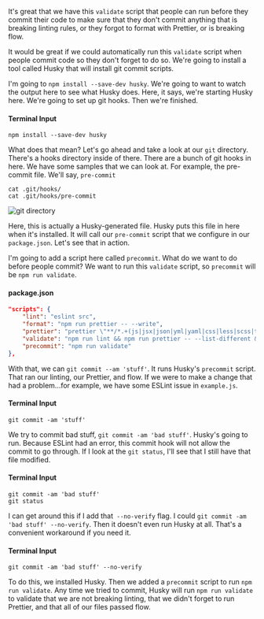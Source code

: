 It's great that we have this `validate` script that people can run before they commit their code to make sure that they don't commit anything that is breaking linting rules, or they forgot to format with Prettier, or is breaking flow.

It would be great if we could automatically run this `validate` script when people commit code so they don't forget to do so. We're going to install a tool called Husky that will install git commit scripts.

I'm going to `npm install --save-dev husky`. We're going to want to watch the output here to see what Husky does. Here, it says, we're starting Husky here. We're going to set up git hooks. Then we're finished.

#### Terminal Input
```
npm install --save-dev husky
```

What does that mean? Let's go ahead and take a look at our `git` directory. There's a hooks directory inside of there. There are a bunch of git hooks in here. We have some samples that we can look at. For example, the pre-commit file. We'll say, `pre-commit`

```
cat .git/hooks/
cat .git/hooks/pre-commit
```

![git directory](http://res.cloudinary.com/dg3gyk0gu/image/upload/v1543908127/transcript-images/egghead-run-the-validate-script-in-a-pre-commit-git-hook-with-husky.png)

Here, this is actually a Husky-generated file. Husky puts this file in here when it's installed. It will call our `pre-commit` script that we configure in our `package.json`. Let's see that in action.

I'm going to add a script here called `precommit`. What do we want to do before people commit? We want to run this `validate` script, so `precommit` will be `npm run validate`.

#### package.json
```json
"scripts": {
    "lint": "eslint src",
    "format": "npm run prettier -- --write",
    "prettier": "prettier \"**/*.+(js|jsx|json|yml|yaml|css|less|scss|ts|tsx|md|graphql|mdx)\"",
    "validate": "npm run lint && npm run prettier -- --list-different && npm run flow",
    "precommit": "npm run validate"
},
```

With that, we can `git commit --am 'stuff'`. It runs Husky's `precommit` script. That ran our linting, our Prettier, and flow. If we were to make a change that had a problem...for example, we have some ESLint issue in `example.js`.

#### Terminal Input
```
git commit -am 'stuff'
```

We try to commit bad stuff, `git commit -am 'bad stuff'`. Husky's going to run. Because ESLint had an error, this commit hook will not allow the commit to go through. If I look at the `git status`, I'll see that I still have that file modified.

#### Terminal Input
```
git commit -am 'bad stuff'
git status
```

I can get around this if I add that` --no-verify` flag. I could `git commit -am 'bad stuff' --no-verify`. Then it doesn't even run Husky at all. That's a convenient workaround if you need it.

#### Terminal Input
```
git commit -am 'bad stuff' --no-verify
```

To do this, we installed Husky. Then we added a `precommit` script to run `npm run validate`. Any time we tried to commit, Husky will run `npm run validate` to validate that we are not breaking linting, that we didn't forget to run Prettier, and that all of our files passed flow.
